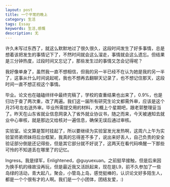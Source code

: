 ```yaml
---
layout: post
title: 一个平常的晚上
category: 生活
tags: Essay
keywords: 生活,感慨
description: 无
---
```


许久未写过东西了，就这么默默地过了很久很久，这段时间发生了好多事情，总是想着该把发生的事情记下了，不然时间就会这么溜走，事情就会这么遗忘。但结果是三分钟热度，过段时间又忘记了，那些发生过的事情又怎会记得呢？

我好像单身了，虽然我一直不想相信，但我的另一半已经不在认为她是我的另一半了，这事从什么时间说起呢，我也不想再去翻聊天记录了，也不想记住那天，这段时间一直不想正视这个事情。

毕业。论文也在磕磕绊绊中最终完稿了，学校的查重结果也出来了，0.9%，也是归功于查了两次重，改了两遍。我们这一届所有研究生论文都需外审，应该是这个月25号左右送外审。毕业所需提交用的材料，大概上个星期吧，跟老郭整理妥当了。昨天在山东省就业信息网录入了省外就业协议书，随之而来，今天被通知去就业中心审核，就是那边又给核对一遍信息，确保无误后通过审核。

实验室。论文算是暂时挂起了，所以要继续为实验室发光发热啊，这周六上午为实验室师弟师妹将后台框架，我真的忘得差不多了，说出来好丢人，自己负责的安全验证部分倒是还记得些，但是其它部分就不好说了，这两天在看代码唤醒一下那些可怜的不知道丢在哪里了的记忆。

Ingress。我是绿军，Enlightened，@guyuexuan。之前挺早接触，但是后来因为换手机的缘故没再玩，但是最近我又活跃起来，现在是L9，前不久参加了一些岛绿的活动，青大起八，聚会，小管岛上岛，感觉挺棒的，认识论文好多陌生人，都是一个个很有才的人啊。我们是一个小团体，团结友爱，:)